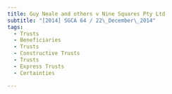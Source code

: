 ```yaml
---
title: Guy Neale and others v Nine Squares Pty Ltd
subtitle: "[2014] SGCA 64 / 22\_December\_2014"
tags:
  - Trusts
  - Beneficiaries
  - Trusts
  - Constructive Trusts
  - Trusts
  - Express Trusts
  - Certainties

---
```


